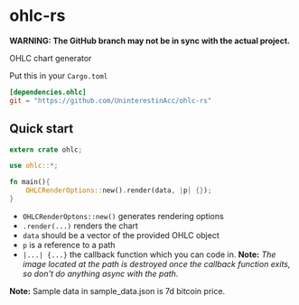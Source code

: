 # ohlc-rs
**WARNING: The GitHub branch may not be in sync with the actual project.**

OHLC chart generator

Put this in your `Cargo.toml`
```toml
[dependencies.ohlc]
git = "https://github.com/UninterestinAcc/ohlc-rs"
```

## Quick start
```rust
extern crate ohlc;

use ohlc::*;

fn main(){
    OHLCRenderOptions::new().render(data, |p| {});
}
```
* `OHLCRenderOptons::new()` generates rendering options
* `.render(...)` renders the chart
* `data` should be a vector of the provided OHLC object
* `p` is a reference to a path
* `|...| {...}` the callback function which you can code in. **Note:** *The image located at the path is destroyed once the callback function exits, so don't do anything async with the path.*

**Note:** Sample data in sample_data.json is 7d bitcoin price.